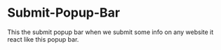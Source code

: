 # Submit-Popup-Bar
This the submit popup bar when we submit some info on any website it react like this popup bar.
